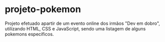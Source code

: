 # projeto-pokemon
Projeto efetuado apartir de um evento online dos irmãos "Dev em dobro", utilizando HTML, CSS e JavaScript, sendo uma listagem de alguns pokemons específicos.
